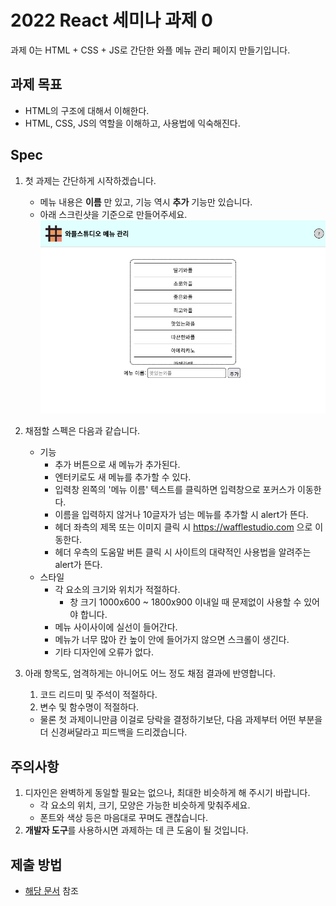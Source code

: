 # 2022 React 세미나 과제 0

과제 0는 HTML + CSS + JS로 간단한 와플 메뉴 관리 페이지 만들기입니다.

## 과제 목표

* HTML의 구조에 대해서 이해한다.
* HTML, CSS, JS의 역할을 이해하고, 사용법에 익숙해진다.

## Spec

1. 첫 과제는 간단하게 시작하겠습니다.
    - 메뉴 내용은 **이름** 만 있고, 기능 역시 **추가** 기능만 있습니다.
    - 아래 스크린샷을 기준으로 만들어주세요.
![스크린샷](./images/1.png)
2. 채점할 스펙은 다음과 같습니다.
    - 기능
        - 추가 버튼으로 새 메뉴가 추가된다.
        - 엔터키로도 새 메뉴를 추가할 수 있다.
        - 입력창 왼쪽의 '메뉴 이름' 텍스트를 클릭하면 입력창으로 포커스가 이동한다.
        - 이름을 입력하지 않거나 10글자가 넘는 메뉴를 추가할 시 alert가 뜬다.
        - 헤더 좌측의 제목 또는 이미지 클릭 시 https://wafflestudio.com 으로 이동한다.
        - 헤더 우측의 도움말 버튼 클릭 시 사이트의 대략적인 사용법을 알려주는 alert가 뜬다.
    - 스타일
        - 각 요소의 크기와 위치가 적절하다.
          - 창 크기 1000x600 ~ 1800x900 이내일 때 문제없이 사용할 수 있어야 합니다.
        - 메뉴 사이사이에 실선이 들어간다.
        - 메뉴가 너무 많아 칸 높이 안에 들어가지 않으면 스크롤이 생긴다.
        - 기타 디자인에 오류가 없다.
3. 아래 항목도, 엄격하게는 아니어도 어느 정도 채점 결과에 반영합니다.
    1. 코드 리드미 및 주석이 적절하다.
    2. 변수 및 함수명이 적절하다.

    - 물론 첫 과제이니만큼 이걸로 당락을 결정하기보단, 다음 과제부터 어떤 부분을 더 신경써달라고 피드백을 드리겠습니다.

## 주의사항

1. 디자인은 완벽하게 동일할 필요는 없으나, 최대한 비슷하게 해 주시기 바랍니다.
    - 각 요소의 위치, 크기, 모양은 가능한 비슷하게 맞춰주세요.
    - 폰트와 색상 등은 마음대로 꾸며도 괜찮습니다.
2. **개발자 도구**를 사용하시면 과제하는 데 큰 도움이 될 것입니다.

## 제출 방법

* [해당 문서](./submission-guide.md) 참조